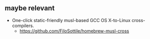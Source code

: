 
maybe relevant
--------------

- One-click static-friendly musl-based GCC OS X-to-Linux cross-compilers.
  - https://github.com/FiloSottile/homebrew-musl-cross
